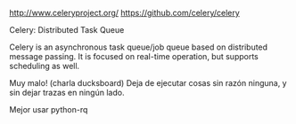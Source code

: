 http://www.celeryproject.org/
https://github.com/celery/celery

Celery: Distributed Task Queue

Celery is an asynchronous task queue/job queue based on distributed message passing.	It is focused on real-time operation, but supports scheduling as well.


Muy malo! (charla ducksboard)
Deja de ejecutar cosas sin razón ninguna, y sin dejar trazas en ningún lado.

Mejor usar python-rq
